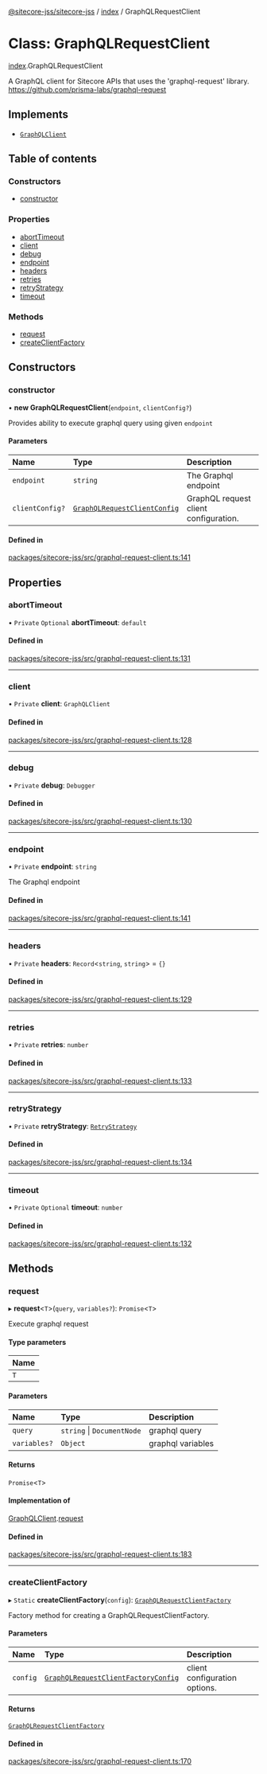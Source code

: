 [@sitecore-jss/sitecore-jss](../README.md) / [index](../modules/index.md) / GraphQLRequestClient

# Class: GraphQLRequestClient

[index](../modules/index.md).GraphQLRequestClient

A GraphQL client for Sitecore APIs that uses the 'graphql-request' library.
https://github.com/prisma-labs/graphql-request

## Implements

- [`GraphQLClient`](../interfaces/index.GraphQLClient.md)

## Table of contents

### Constructors

- [constructor](index.GraphQLRequestClient.md#constructor)

### Properties

- [abortTimeout](index.GraphQLRequestClient.md#aborttimeout)
- [client](index.GraphQLRequestClient.md#client)
- [debug](index.GraphQLRequestClient.md#debug)
- [endpoint](index.GraphQLRequestClient.md#endpoint)
- [headers](index.GraphQLRequestClient.md#headers)
- [retries](index.GraphQLRequestClient.md#retries)
- [retryStrategy](index.GraphQLRequestClient.md#retrystrategy)
- [timeout](index.GraphQLRequestClient.md#timeout)

### Methods

- [request](index.GraphQLRequestClient.md#request)
- [createClientFactory](index.GraphQLRequestClient.md#createclientfactory)

## Constructors

### constructor

• **new GraphQLRequestClient**(`endpoint`, `clientConfig?`)

Provides ability to execute graphql query using given `endpoint`

#### Parameters

| Name | Type | Description |
| :------ | :------ | :------ |
| `endpoint` | `string` | The Graphql endpoint |
| `clientConfig?` | [`GraphQLRequestClientConfig`](../modules/index.md#graphqlrequestclientconfig) | GraphQL request client configuration. |

#### Defined in

[packages/sitecore-jss/src/graphql-request-client.ts:141](https://github.com/Sitecore/jss/blob/6903eb368/packages/sitecore-jss/src/graphql-request-client.ts#L141)

## Properties

### abortTimeout

• `Private` `Optional` **abortTimeout**: `default`

#### Defined in

[packages/sitecore-jss/src/graphql-request-client.ts:131](https://github.com/Sitecore/jss/blob/6903eb368/packages/sitecore-jss/src/graphql-request-client.ts#L131)

___

### client

• `Private` **client**: `GraphQLClient`

#### Defined in

[packages/sitecore-jss/src/graphql-request-client.ts:128](https://github.com/Sitecore/jss/blob/6903eb368/packages/sitecore-jss/src/graphql-request-client.ts#L128)

___

### debug

• `Private` **debug**: `Debugger`

#### Defined in

[packages/sitecore-jss/src/graphql-request-client.ts:130](https://github.com/Sitecore/jss/blob/6903eb368/packages/sitecore-jss/src/graphql-request-client.ts#L130)

___

### endpoint

• `Private` **endpoint**: `string`

The Graphql endpoint

#### Defined in

[packages/sitecore-jss/src/graphql-request-client.ts:141](https://github.com/Sitecore/jss/blob/6903eb368/packages/sitecore-jss/src/graphql-request-client.ts#L141)

___

### headers

• `Private` **headers**: `Record`\<`string`, `string`\> = `{}`

#### Defined in

[packages/sitecore-jss/src/graphql-request-client.ts:129](https://github.com/Sitecore/jss/blob/6903eb368/packages/sitecore-jss/src/graphql-request-client.ts#L129)

___

### retries

• `Private` **retries**: `number`

#### Defined in

[packages/sitecore-jss/src/graphql-request-client.ts:133](https://github.com/Sitecore/jss/blob/6903eb368/packages/sitecore-jss/src/graphql-request-client.ts#L133)

___

### retryStrategy

• `Private` **retryStrategy**: [`RetryStrategy`](../interfaces/index.RetryStrategy.md)

#### Defined in

[packages/sitecore-jss/src/graphql-request-client.ts:134](https://github.com/Sitecore/jss/blob/6903eb368/packages/sitecore-jss/src/graphql-request-client.ts#L134)

___

### timeout

• `Private` `Optional` **timeout**: `number`

#### Defined in

[packages/sitecore-jss/src/graphql-request-client.ts:132](https://github.com/Sitecore/jss/blob/6903eb368/packages/sitecore-jss/src/graphql-request-client.ts#L132)

## Methods

### request

▸ **request**\<`T`\>(`query`, `variables?`): `Promise`\<`T`\>

Execute graphql request

#### Type parameters

| Name |
| :------ |
| `T` |

#### Parameters

| Name | Type | Description |
| :------ | :------ | :------ |
| `query` | `string` \| `DocumentNode` | graphql query |
| `variables?` | `Object` | graphql variables |

#### Returns

`Promise`\<`T`\>

#### Implementation of

[GraphQLClient](../interfaces/index.GraphQLClient.md).[request](../interfaces/index.GraphQLClient.md#request)

#### Defined in

[packages/sitecore-jss/src/graphql-request-client.ts:183](https://github.com/Sitecore/jss/blob/6903eb368/packages/sitecore-jss/src/graphql-request-client.ts#L183)

___

### createClientFactory

▸ `Static` **createClientFactory**(`config`): [`GraphQLRequestClientFactory`](../modules/index.md#graphqlrequestclientfactory)

Factory method for creating a GraphQLRequestClientFactory.

#### Parameters

| Name | Type | Description |
| :------ | :------ | :------ |
| `config` | [`GraphQLRequestClientFactoryConfig`](../modules/index.md#graphqlrequestclientfactoryconfig) | client configuration options. |

#### Returns

[`GraphQLRequestClientFactory`](../modules/index.md#graphqlrequestclientfactory)

#### Defined in

[packages/sitecore-jss/src/graphql-request-client.ts:170](https://github.com/Sitecore/jss/blob/6903eb368/packages/sitecore-jss/src/graphql-request-client.ts#L170)
